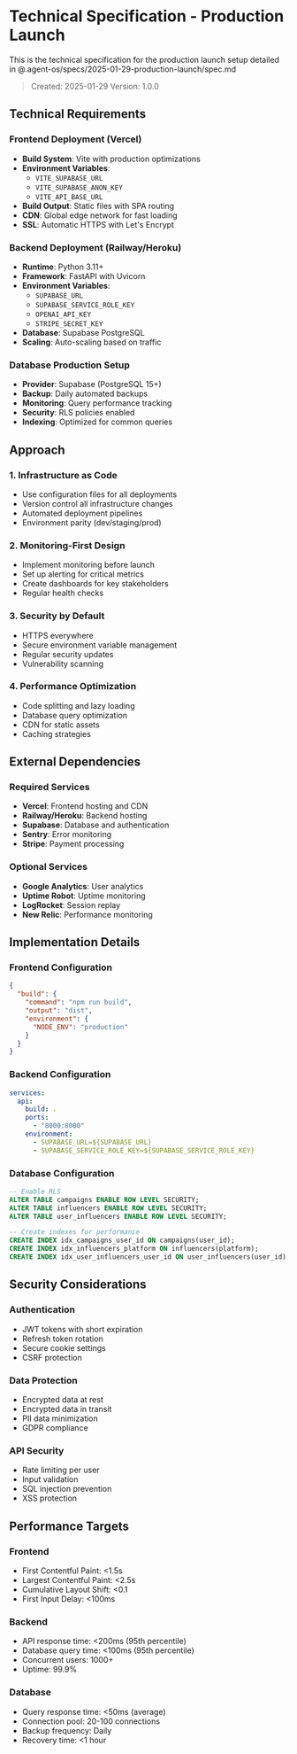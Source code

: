 # Technical Specification - Production Launch

This is the technical specification for the production launch setup detailed in @.agent-os/specs/2025-01-29-production-launch/spec.md

> Created: 2025-01-29
> Version: 1.0.0

## Technical Requirements

### Frontend Deployment (Vercel)
- **Build System**: Vite with production optimizations
- **Environment Variables**: 
  - `VITE_SUPABASE_URL`
  - `VITE_SUPABASE_ANON_KEY`
  - `VITE_API_BASE_URL`
- **Build Output**: Static files with SPA routing
- **CDN**: Global edge network for fast loading
- **SSL**: Automatic HTTPS with Let's Encrypt

### Backend Deployment (Railway/Heroku)
- **Runtime**: Python 3.11+
- **Framework**: FastAPI with Uvicorn
- **Environment Variables**:
  - `SUPABASE_URL`
  - `SUPABASE_SERVICE_ROLE_KEY`
  - `OPENAI_API_KEY`
  - `STRIPE_SECRET_KEY`
- **Database**: Supabase PostgreSQL
- **Scaling**: Auto-scaling based on traffic

### Database Production Setup
- **Provider**: Supabase (PostgreSQL 15+)
- **Backup**: Daily automated backups
- **Monitoring**: Query performance tracking
- **Security**: RLS policies enabled
- **Indexing**: Optimized for common queries

## Approach

### 1. Infrastructure as Code
- Use configuration files for all deployments
- Version control all infrastructure changes
- Automated deployment pipelines
- Environment parity (dev/staging/prod)

### 2. Monitoring-First Design
- Implement monitoring before launch
- Set up alerting for critical metrics
- Create dashboards for key stakeholders
- Regular health checks

### 3. Security by Default
- HTTPS everywhere
- Secure environment variable management
- Regular security updates
- Vulnerability scanning

### 4. Performance Optimization
- Code splitting and lazy loading
- Database query optimization
- CDN for static assets
- Caching strategies

## External Dependencies

### Required Services
- **Vercel**: Frontend hosting and CDN
- **Railway/Heroku**: Backend hosting
- **Supabase**: Database and authentication
- **Sentry**: Error monitoring
- **Stripe**: Payment processing

### Optional Services
- **Google Analytics**: User analytics
- **Uptime Robot**: Uptime monitoring
- **LogRocket**: Session replay
- **New Relic**: Performance monitoring

## Implementation Details

### Frontend Configuration
```json
{
  "build": {
    "command": "npm run build",
    "output": "dist",
    "environment": {
      "NODE_ENV": "production"
    }
  }
}
```

### Backend Configuration
```yaml
services:
  api:
    build: .
    ports:
      - "8000:8000"
    environment:
      - SUPABASE_URL=${SUPABASE_URL}
      - SUPABASE_SERVICE_ROLE_KEY=${SUPABASE_SERVICE_ROLE_KEY}
```

### Database Configuration
```sql
-- Enable RLS
ALTER TABLE campaigns ENABLE ROW LEVEL SECURITY;
ALTER TABLE influencers ENABLE ROW LEVEL SECURITY;
ALTER TABLE user_influencers ENABLE ROW LEVEL SECURITY;

-- Create indexes for performance
CREATE INDEX idx_campaigns_user_id ON campaigns(user_id);
CREATE INDEX idx_influencers_platform ON influencers(platform);
CREATE INDEX idx_user_influencers_user_id ON user_influencers(user_id);
```

## Security Considerations

### Authentication
- JWT tokens with short expiration
- Refresh token rotation
- Secure cookie settings
- CSRF protection

### Data Protection
- Encrypted data at rest
- Encrypted data in transit
- PII data minimization
- GDPR compliance

### API Security
- Rate limiting per user
- Input validation
- SQL injection prevention
- XSS protection

## Performance Targets

### Frontend
- First Contentful Paint: <1.5s
- Largest Contentful Paint: <2.5s
- Cumulative Layout Shift: <0.1
- First Input Delay: <100ms

### Backend
- API response time: <200ms (95th percentile)
- Database query time: <100ms (95th percentile)
- Concurrent users: 1000+
- Uptime: 99.9%

### Database
- Query response time: <50ms (average)
- Connection pool: 20-100 connections
- Backup frequency: Daily
- Recovery time: <1 hour
